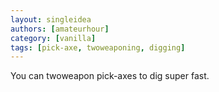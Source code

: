 ```yaml
---
layout: singleidea
authors: [amateurhour]
category: [vanilla]
tags: [pick-axe, twoweaponing, digging]
---
```

You can twoweapon pick-axes to dig super fast.
